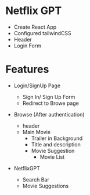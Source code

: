 # Netflix GPT

- Create React App
- Configured tailwindCSS
- Header
- Login Form


# Features

- Login/SignUp Page
  - Sign In/ Sign Up Form
  - Redirect to Browe page  

- Browse (After authentication)
   - header
   - Main Movie
      - Trailer in Background
      - Title and description 
      - Movie Suggestion 
         - Movie List

- NetflixGPT
  - Search Bar 
  - Movie Suggestions


